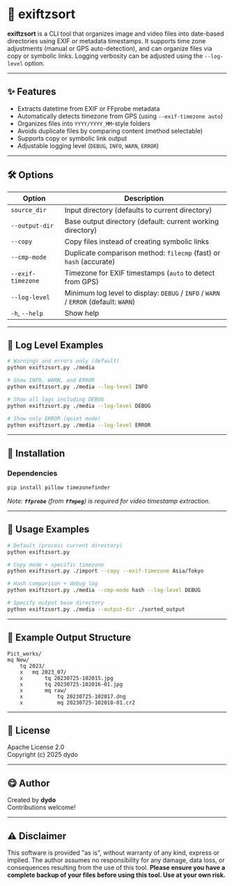 # 📸 exiftzsort

**exiftzsort** is a CLI tool that organizes image and video files into date-based directories using EXIF or metadata timestamps. It supports time zone adjustments (manual or GPS auto-detection), and can organize files via copy or symbolic links. Logging verbosity can be adjusted using the `--log-level` option.

---

## ✨ Features

- Extracts datetime from EXIF or FFprobe metadata
- Automatically detects timezone from GPS (using `--exif-timezone auto`)
- Organizes files into `YYYY/YYYY_MM`-style folders
- Avoids duplicate files by comparing content (method selectable)
- Supports copy or symbolic link output
- Adjustable logging level (`DEBUG`, `INFO`, `WARN`, `ERROR`)

---

## 🛠 Options

| Option            | Description                                                                         |
| ----------------- | ----------------------------------------------------------------------------------- |
| `source_dir`      | Input directory (defaults to current directory)                                     |
| `--output-dir`    | Base output directory (default: current working directory)                          |
| `--copy`          | Copy files instead of creating symbolic links                                       |
| `--cmp-mode`      | Duplicate comparison method: `filecmp` (fast) or `hash` (accurate)                  |
| `--exif-timezone` | Timezone for EXIF timestamps (`auto` to detect from GPS)                            |
| `--log-level`     | Minimum log level to display: `DEBUG` / `INFO` / `WARN` / `ERROR` (default: `WARN`) |
| `-h`, `--help`    | Show help                                                                           |

---

## 🧪 Log Level Examples

```bash
# Warnings and errors only (default)
python exiftzsort.py ./media

# Show INFO, WARN, and ERROR
python exiftzsort.py ./media --log-level INFO

# Show all logs including DEBUG
python exiftzsort.py ./media --log-level DEBUG

# Show only ERROR (quiet mode)
python exiftzsort.py ./media --log-level ERROR
```

---

## 🔧 Installation

### Dependencies

```bash
pip install pillow timezonefinder
```

*Note: **`ffprobe`** (from **`ffmpeg`**) is required for video timestamp extraction.*

---

## 🚀 Usage Examples

```bash
# Default (process current directory)
python exiftzsort.py

# Copy mode + specific timezone
python exiftzsort.py ./import --copy --exif-timezone Asia/Tokyo

# Hash comparison + debug log
python exiftzsort.py ./media --cmp-mode hash --log-level DEBUG

# Specify output base directory
python exiftzsort.py ./media --output-dir ./sorted_output
```

---

## 📂 Example Output Structure

```
Pict_works/
mq New/
    tq 2023/
    x   mq 2023_07/
    x       tq 20230725-102015.jpg
    x       tq 20230725-102016-01.jpg
    x       mq raw/
    x           tq 20230725-102017.dng
    x           mq 20230725-102018-01.cr2
```

---

## 📍 License

Apache License 2.0\
Copyright (c) 2025 dydo

---

## 😋 Author

Created by **dydo**\
Contributions welcome!

---

## ⚠️ Disclaimer

This software is provided "as is", without warranty of any kind, express or implied.
The author assumes no responsibility for any damage, data loss, or consequences resulting from the use of this tool.
**Please ensure you have a complete backup of your files before using this tool. Use at your own risk.**

